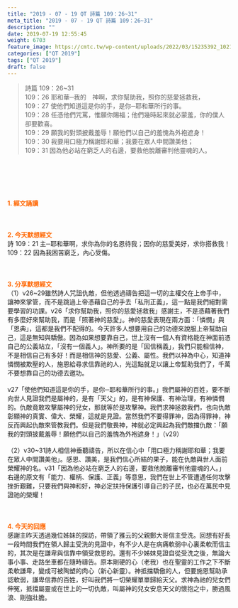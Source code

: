 ```yaml
---
title: "2019 - 07 - 19 QT 詩篇 109：26~31"
meta_title: "2019 - 07 - 19 QT 詩篇 109：26~31"
description: ""
date: 2019-07-19 12:55:45
weight: 6703
feature_image: https://cmtc.tw/wp-content/uploads/2022/03/15235392_10211799862337740_180693556567566654_o-1.webp
categories: ["QT 2019"]
tags: ["QT 2019"]
draft: false
---
```


<blockquote>詩篇 109：26~31<br />
109：26 耶和華─我的　神啊，求你幫助我，照你的慈愛拯救我，<br />
109：27 使他們知道這是你的手，是你─耶和華所行的事。<br />
109：28 任憑他們咒罵，惟願你賜福；他們幾時起來就必蒙羞，你的僕人卻要歡喜。<br />
109：29 願我的對頭披戴羞辱！願他們以自己的羞愧為外袍遮身！<br />
109：30 我要用口極力稱謝耶和華；我要在眾人中間讚美他；<br />
109：31 因為他必站在窮乏人的右邊，要救他脫離審判他靈魂的人。</blockquote><br />
&nbsp;<br />
<br />
&nbsp;<br />
<br />
<span style="color: #ff6600;"><strong>1. </strong><strong>經文誦讀</strong></span><br />
<br />
<span style="color: #ff6600;"><strong> </strong></span><br />
<br />
<span style="color: #ff6600;"><strong>2. 今天默想</strong><strong>經文<br />
</strong></span>詩 109：21 主─耶和華啊，求你為你的名恩待我；因你的慈愛美好，求你搭救我！<br />
109：22 因為我困苦窮乏，內心受傷。<br />
<br />
&nbsp;<br />
<br />
<span style="color: #ff6600;"><strong>3. 分享默想經文<br />
</strong></span>（1）v26~29雖然詩人咒詛仇敵，但他透過禱告把這一切的主權交在上帝手中，讓神來掌管，而不是跳過上帝憑藉自己的手去「私刑正義」，這一點是我們絕對需要學習的功課。v26「求你幫助我，照你的慈愛拯救我」感謝主，不是憑藉著我們有多麼好來幫助我，而是「照著神的慈愛」。神的慈愛表現在兩方面：「憐憫」與「恩典」，這都是我們不配得的。今天許多人想要用自己的功德來說服上帝幫助自己，這是無知與驕傲。因為如果想要靠自己，世上沒有一個人有資格能在神面前憑自己的公義站立，「沒有一個義人」。神所要的是「因信稱義」，我們只能相信神，不是相信自己有多好！而是相信神的慈愛、公義、屬性。我們以神為中心，知道神憐憫被欺壓的人，施恩給尋求信靠祂的人，光這點就足以讓上帝幫助我們了，千萬不要想靠自己的功德去邀功。<br />
<br />
v27「使他們知道這是你的手，是你─耶和華所行的事。」我們屬神的百姓，要不斷向世人見證我們是屬神的，是有「天父」的，是有神保護、有神治理，有神憐憫的。仇敵竟敢攻擊屬神的兒女，那就等於是攻擊神。我們求神拯救我們，也向仇敵彰顯神的真實、偉大、榮耀，這就是見證。當然我們不要得罪神，因為得罪神，神反而興起仇敵來管教我們。但是我們敬畏神，神就必定興起為我們敵擋仇敵：「願我的對頭披戴羞辱！願他們以自己的羞愧為外袍遮身！」（v29）<br />
<br />
（2）v30~31詩人相信神垂聽禱告，所以在信心中「用口極力稱謝耶和華；我要在眾人中間讚美他」。感恩、讚美，是我們信心所結的果子，能在仇敵與世人面前榮耀神的名。v31「因為他必站在窮乏人的右邊，要救他脫離審判他靈魂的人。」右邊的原文有「能力、權柄、保護、正義」等意思，我們在世上不管遭遇任何攻擊挫折艱難，只要我們與神和好，神必定扶持保護引導自己的子民，也必在萬民中見證祂的榮耀！<br />
<br />
&nbsp;<br />
<br />
<span style="color: #ff6600;"><strong>4. 今天的回應<br />
</strong></span>感謝主昨天透過幾位姊妹的探訪，帶領了雅云的父親鄭大哥信主受洗。回想有好長一段時間我們在領人歸主受洗的見證中，有不少人是在病痛軟弱中心裏柔軟而信主的，其次是在謙卑與信靠中領受救恩的。還有不少姊妹見證自從受洗之後，無論大事小事、走路坐車都在隨時禱告。原本剛硬的心（老我）也在聖靈的工作之下不斷柔軟謙卑，變成可被陶塑的肉心（新心新靈）。神抵擋驕傲的人，但要施恩幫助承認軟弱，謙卑信靠的百姓，好叫我們將一切榮耀單單歸給天父。求神為祂的兒女們伸冤，抵擋屬靈或在世上的一切仇敵，叫屬神的兒女安息天父的懷抱之中，勝過風浪、剛強壯膽。<br />
<br />
&nbsp;
        